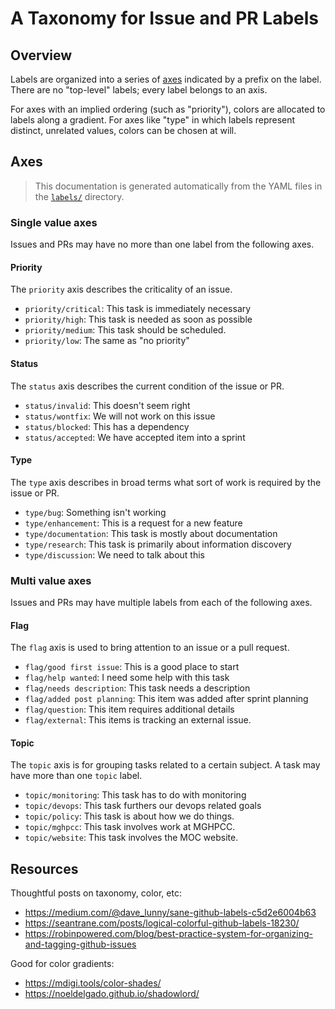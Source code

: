 # A Taxonomy for Issue and PR Labels

## Overview

Labels are organized into a series of [axes](#axes) indicated by a
prefix on the label. There are no "top-level" labels; every label
belongs to an axis.

For axes with an implied ordering (such as "priority"), colors are
allocated to labels along a gradient. For axes like "type" in which
labels represent distinct, unrelated values, colors can be chosen at
will.

## Axes

> This documentation is generated automatically from the YAML
> files in the [`labels/`](labels/) directory.

### Single value axes

Issues and PRs may have no more than one label from the following
axes.

#### Priority

The `priority` axis describes the criticality of an issue.

- `priority/critical`: This task is immediately necessary
- `priority/high`: This task is needed as soon as possible
- `priority/medium`: This task should be scheduled.
- `priority/low`: The same as "no priority"


#### Status

The `status` axis describes the current condition of the issue or PR.

- `status/invalid`: This doesn't seem right
- `status/wontfix`: We will not work on this issue
- `status/blocked`: This has a dependency
- `status/accepted`: We have accepted item into a sprint


#### Type

The `type` axis describes in broad terms what sort of work is required by the issue or PR.

- `type/bug`: Something isn't working
- `type/enhancement`: This is a request for a new feature
- `type/documentation`: This task is mostly about documentation
- `type/research`: This task is primarily about information discovery
- `type/discussion`: We need to talk about this



### Multi value axes

Issues and PRs may have multiple labels from each of the following
axes.

#### Flag

The `flag` axis is used to bring attention to an issue or a pull request.

- `flag/good first issue`: This is a good place to start
- `flag/help wanted`: I need some help with this task
- `flag/needs description`: This task needs a description
- `flag/added post planning`: This item was added after sprint planning
- `flag/question`: This item requires additional details
- `flag/external`: This items is tracking an external issue.


#### Topic

The `topic` axis is for grouping tasks related to a certain subject. A task may have more than one `topic` label.

- `topic/monitoring`: This task has to do with monitoring
- `topic/devops`: This task furthers our devops related goals
- `topic/policy`: This task is about how we do things.
- `topic/mghpcc`: This task involves work at MGHPCC.
- `topic/website`: This task involves the MOC website.



## Resources

Thoughtful posts on taxonomy, color, etc:

- https://medium.com/@dave_lunny/sane-github-labels-c5d2e6004b63
- https://seantrane.com/posts/logical-colorful-github-labels-18230/
- https://robinpowered.com/blog/best-practice-system-for-organizing-and-tagging-github-issues

Good for color gradients:

- https://mdigi.tools/color-shades/
- https://noeldelgado.github.io/shadowlord/
